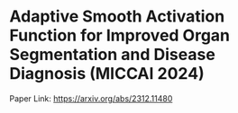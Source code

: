 # Adaptive Smooth Activation Function for Improved Organ Segmentation and Disease Diagnosis (MICCAI 2024)
Paper Link: https://arxiv.org/abs/2312.11480
